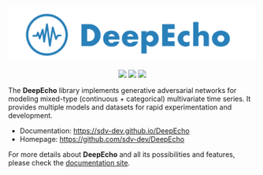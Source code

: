 <p align="center">
  <img width=640 style="max-width:100%" src="docs/images/header.png">
</p>


<p align="center">
    <a href="https://github.com/sdv-dev/DeepEcho/actions" alt="Github Actions">
        <img src="https://img.shields.io/github/workflow/status/sdv-dev/DeepEcho/Run%20Tests" /></a>
    <a href="https://codecov.io/gh/sdv-dev/DeepEcho" alt="Code Coverage">
        <img src="https://codecov.io/gh/sdv-dev/DeepEcho/branch/master/graph/badge.svg" /></a>
    <a href="https://github.com/sdv-dev/DeepEcho/pulse" alt="Commit Activity">
        <img src="https://img.shields.io/github/commit-activity/m/sdv-dev/DeepEcho" /></a>
</p>

The **DeepEcho** library implements generative adversarial networks for modeling
mixed-type (continuous + categorical) multivariate time series. It provides 
multiple models and datasets for rapid experimentation and development.

- Documentation: https://sdv-dev.github.io/DeepEcho
- Homepage: https://github.com/sdv-dev/DeepEcho

For more details about **DeepEcho** and all its possibilities
and features, please check the [documentation site](
https://sdv-dev.github.io/DeepEcho/).
